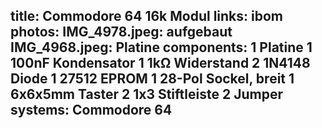 title: Commodore 64 16k Modul
links:
    ibom
photos:
    IMG_4978.jpeg: aufgebaut
    IMG_4968.jpeg: Platine
components:
    1 Platine
    1 100nF Kondensator
    1 1kΩ Widerstand
    2 1N4148 Diode
    1 27512 EPROM
    1 28-Pol Sockel, breit
    1 6x6x5mm Taster
    2 1x3 Stiftleiste
    2 Jumper
systems:
    Commodore 64
---

